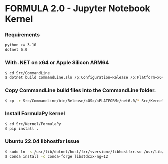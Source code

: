 # FORMULA 2.0 - Jupyter Notebook Kernel

### Requirements
```bash
python >= 3.10
dotnet 6.0
```

### With .NET on x64 or Apple Silicon ARM64
```bash
$ cd Src/CommandLine
$ dotnet build CommandLine.sln /p:Configuration=Release /p:Platform=x64|ARM64
```

### Copy CommandLine build files into the CommandLine folder.
```bash
$ cp -r Src/CommandLine/bin/Release/<OS>/<PLATFORM>/net6.0/* Src/Kernel/FormulaPy/CommandLine
```

### Install FormulaPy kernel
```bash
$ cd Src/Kernel/FormulaPy
$ pip install .
```

### Ubuntu 22.04 libhostfxr Issue
```bash
$ sudo ln -s /usr/lib/dotnet/host/fxr/<version>/libhostfxr.so /usr/lib/dotnet
$ conda install -c conda-forge libstdcxx-ng=12
```
